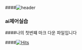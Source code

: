 ####![header](https://capsule-render.vercel.app/api?type=wave&color=auto&height=300&section=header&text=capsule%20render&fontSize=90)

### ai제어실습 

####나의 첫번쨰 마크 다운 파일입니다

####[![Hits](https://hits.seeyoufarm.com/api/count/incr/badge.svg?url=https%3A%2F%2Fgithub.com%2Fphm6575&count_bg=%2379C83D&title_bg=%23555555&icon=visualstudiocode.svg&icon_color=%23E7E7E7&title=hits&edge_flat=true)](https://hits.seeyoufarm.com)
####
